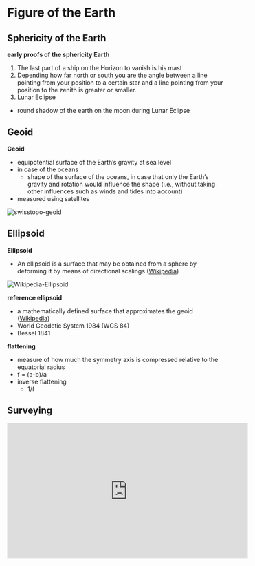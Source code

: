# Figure of the Earth

## Sphericity of the Earth

**early proofs of the sphericity Earth**
1. The last part of a ship on the Horizon to vanish is his mast
2. Depending how far north or south you are the angle between a line pointing from your position to a certain star and a line pointing from your position to the zenith is greater or smaller.
3. Lunar Eclipse
  - round shadow of the earth on the moon during Lunar Eclipse


## Geoid

**Geoid**
- equipotential surface of the Earth’s gravity at sea level
- in case of the oceans
  - shape of the surface of the oceans, in case that only the Earth’s gravity and rotation would influence the shape (i.e., without taking other influences such as winds and tides into account)
- measured using satellites

![swisstopo-geoid](https://www.swisstopo.admin.ch/content/swisstopo-internet/de/topics/survey/geoid/_jcr_content/contentPar/textimage_1757944110/image.transform.1464592536373/image_1200_800/image.STP_Geoid_Ellipsoid.png)


## Ellipsoid

**Ellipsoid**
- An ellipsoid is a surface that may be obtained from a sphere by deforming it by means of directional scalings ([Wikipedia](https://en.wikipedia.org/wiki/Ellipsoid))

![Wikipedia-Ellipsoid](https://upload.wikimedia.org/wikipedia/commons/3/33/Ellipsoide.svg)

**reference ellipsoid**
- a mathematically defined surface that approximates the geoid ([Wikipedia](https://en.wikipedia.org/wiki/Reference_ellipsoid))
- World Geodetic System 1984 (WGS 84)
- Bessel 1841

**flattening**
- measure of how much the symmetry axis is compressed relative to the equatorial radius
- f = (a-b)/a
- inverse flattening 
  - 1/f


## Surveying

<iframe width="560" height="315" src="https://www.youtube.com/embed/qu-o75pe5GY" frameborder="0" allowfullscreen></iframe>
